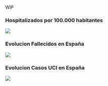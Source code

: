 WIP

### Hospitalizados por 100.000 habitantes 

![](https://dieghernan.github.io/COVID19/gifs/RatioHosp.gif)


### Evolucion Fallecidos en España

![](https://dieghernan.github.io/COVID19/gifs/Fallecidos.gif)

### Evolucion Casos UCI en España

![](https://dieghernan.github.io/COVID19/gifs/UCI.gif)
